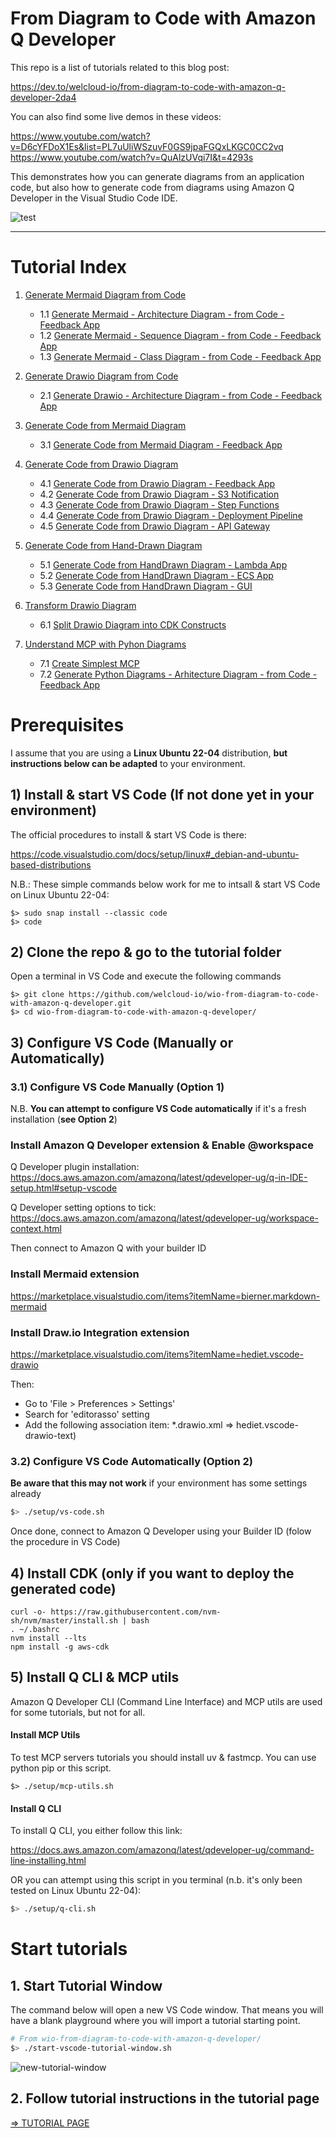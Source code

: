 # **From Diagram to Code with Amazon Q Developer**

This repo is a list of tutorials related to this blog post:

https://dev.to/welcloud-io/from-diagram-to-code-with-amazon-q-developer-2da4

You can also find some live demos in these videos:

https://www.youtube.com/watch?v=D6cYFDoX1Es&list=PL7uUliWSzuvF0GS9jpaFGQxLKGC0CC2vq
https://www.youtube.com/watch?v=QuAlzUVqi7I&t=4293s

This demonstrates how you can generate diagrams from an application code, but also how to generate code from diagrams using Amazon Q Developer in the Visual Studio Code IDE.

![test](./tutorials/screenshots/vscode-bigpicture.png)

---

# Tutorial Index

1. [Generate Mermaid Diagram from Code](tutorials/TUTORIALS.md#1-generate-mermaid-diagram-from-code)

    - 1.1 [Generate Mermaid - Architecture Diagram - from Code - Feedback App](tutorials/TUTORIALS.md#11-generate-mermaid---architecture-diagram---from-code---feedback-app)
    - 1.2 [Generate Mermaid - Sequence Diagram - from Code - Feedback App](tutorials/TUTORIALS.md#12-generate-mermaid---sequence-diagram---from-code---feedback-app)
    - 1.3 [Generate Mermaid - Class Diagram - from Code - Feedback App](tutorials/TUTORIALS.md#13-generate-mermaid---class-diagram---from-code---feedback-app)

2. [Generate Drawio Diagram from Code](tutorials/TUTORIALS.md#2-generate-drawio-diagram-from-code)

    - 2.1 [Generate Drawio - Architecture Diagram - from Code - Feedback App](tutorials/TUTORIALS.md#21-generate-drawio---architecture-diagram---from-code---feedback-app)

3. [Generate Code from Mermaid Diagram](tutorials/TUTORIALS.md#3-generate-code-from-mermaid-diagram)

    - 3.1 [Generate Code from Mermaid Diagram - Feedback App](tutorials/TUTORIALS.md#31-generate-code-from-mermaid-diagram---feedback-app)

4. [Generate Code from Drawio Diagram](tutorials/TUTORIALS.md#4-generate-code-from-drawio-diagram)

    - 4.1 [Generate Code from Drawio Diagram - Feedback App](tutorials/TUTORIALS.md#41-generate-code-from-drawio-diagram---feedback-app)
    - 4.2 [Generate Code from Drawio Diagram - S3 Notification](tutorials/TUTORIALS.md#42-generate-code-from-drawio-diagram---s3-notification)
    - 4.3 [Generate Code from Drawio Diagram - Step Functions](tutorials/TUTORIALS.md#43-generate-code-from-drawio-diagram---step-functions)
    - 4.4 [Generate Code from Drawio Diagram - Deployment Pipeline](tutorials/TUTORIALS.md#44-generate-code-from-drawio-diagram---deployment-pipeline)
    - 4.5 [Generate Code from Drawio Diagram - API Gateway](tutorials/TUTORIALS.md#45-generate-code-from-drawio-diagram---api-gateway)

5. [Generate Code from Hand-Drawn Diagram](tutorials/TUTORIALS.md#5-generate-code-from-hand-drawn-diagram)

    - 5.1 [Generate Code from HandDrawn Diagram - Lambda App](tutorials/TUTORIALS.md#51-generate-code-from-handdrawn-diagram---lambda-app)
    - 5.2 [Generate Code from HandDrawn Diagram - ECS App](tutorials/TUTORIALS.md#52-generate-code-from-handdrawn-diagram---ecs-app)
    - 5.3 [Generate Code from HandDrawn Diagram - GUI](tutorials/TUTORIALS.md#53-generate-code-from-handdrawn-diagram---gui)

6. [Transform Drawio Diagram](tutorials/TUTORIALS.md#6-transform-drawio-diagram)

    - 6.1 [Split Drawio Diagram into CDK Constructs](tutorials/TUTORIALS.md#61-split-drawio-diagram-into-cdk-constructs)

7. [Understand MCP with Pyhon Diagrams](tutorials/TUTORIALS.md#7-understand-mcp-with-pyhon-diagrams)

    - 7.1 [Create Simplest MCP](tutorials/TUTORIALS.md#71-create-simplest-mcp)
    - 7.2 [Generate Python Diagrams - Arhitecture Diagram - from Code - Feedback App](tutorials/TUTORIALS.md#72-generate-python-diagrams---arhitecture-diagram---from-code---feedback-app)


# Prerequisites

I assume that you are using a **Linux Ubuntu 22-04** distribution, **but instructions below can be adapted** to your environment.

## 1) Install & start VS Code (If not done yet in your environment)

The official procedures to install & start VS Code is there:

https://code.visualstudio.com/docs/setup/linux#_debian-and-ubuntu-based-distributions

N.B.: These simple commands below work for me to intsall & start VS Code on Linux Ubuntu 22-04:

```
$> sudo snap install --classic code
$> code
```

## 2) Clone the repo & go to the tutorial folder

Open a terminal in VS Code and execute the following commands

```
$> git clone https://github.com/welcloud-io/wio-from-diagram-to-code-with-amazon-q-developer.git
$> cd wio-from-diagram-to-code-with-amazon-q-developer/
```

## 3) Configure VS Code (Manually or Automatically)

### 3.1) Configure VS Code Manually (Option 1)

N.B.
**You can attempt to configure VS Code automatically**
if it's a fresh installation (**see Option 2**)

### Install Amazon Q Developer extension & Enable @workspace

Q Developer plugin installation:
https://docs.aws.amazon.com/amazonq/latest/qdeveloper-ug/q-in-IDE-setup.html#setup-vscode

Q Developer setting options to tick: https://docs.aws.amazon.com/amazonq/latest/qdeveloper-ug/workspace-context.html

Then connect to Amazon Q with your builder ID

### Install Mermaid extension

https://marketplace.visualstudio.com/items?itemName=bierner.markdown-mermaid

### Install Draw.io Integration extension

https://marketplace.visualstudio.com/items?itemName=hediet.vscode-drawio

Then:
- Go to 'File > Preferences > Settings' 
- Search for 'editorasso' setting 
- Add the following association item: *.drawio.xml => hediet.vscode-drawio-text)

### 3.2) Configure VS Code Automatically (Option 2)

**Be aware that this may not work** if your environment has some settings already

```bash
$> ./setup/vs-code.sh
```

Once done, connect to Amazon Q Developer using your Builder ID (folow the procedure in VS Code)

## 4) Install CDK (only if you want to deploy the generated code)

```
curl -o- https://raw.githubusercontent.com/nvm-sh/nvm/master/install.sh | bash
. ~/.bashrc 
nvm install --lts
npm install -g aws-cdk
```

## 5) Install Q CLI & MCP utils

Amazon Q Developer CLI (Command Line Interface) and MCP utils are used for some tutorials, but not for all.

#### Install MCP Utils
To test MCP servers tutorials you should install uv & fastmcp.
You can use python pip or this script.

```
$> ./setup/mcp-utils.sh
```

#### Install Q CLI

To install Q CLI, you either follow this link:

https://docs.aws.amazon.com/amazonq/latest/qdeveloper-ug/command-line-installing.html

OR you can attempt using this script in you terminal (n.b. it's only been tested on Linux Ubuntu 22-04):

```bash
$> ./setup/q-cli.sh
```

# Start tutorials

## 1. Start Tutorial Window

The command below will open a new VS Code window. 
That means you will have a blank playground where you will import a tutorial starting point.

```bash
# From wio-from-diagram-to-code-with-amazon-q-developer/
$> ./start-vscode-tutorial-window.sh
```

![new-tutorial-window](./tutorials/screenshots/create-new-tutorial-window.png)

## 2. Follow tutorial instructions in the tutorial page

[ => TUTORIAL PAGE](./tutorials/TUTORIALS.md)